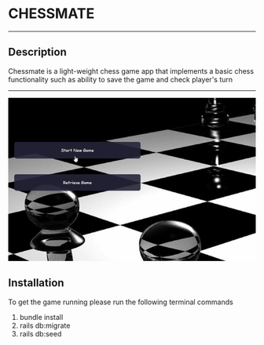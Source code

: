 
# CHESSMATE 
---

## Description
  Chessmate is a light-weight chess game app that implements a basic chess functionality such as ability to save the game and check player's turn

---

![chessgame demo GIF](demo.gif)

## Installation
  To get the game running please run the following terminal commands

  1. bundle install
  2. rails db:migrate
  3. rails db:seed